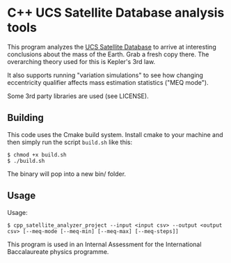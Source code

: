 # C++ UCS Satellite Database analysis tools
This program analyzes the [UCS Satellite Database](https://www.ucsusa.org/resources/satellite-database) to arrive at interesting conclusions about the mass of the Earth. Grab a fresh copy there. The overarching theory used for this is Kepler's 3rd law.

It also supports running "variation simulations" to see how changing eccentricity qualifier affects mass estimation statistics ("MEQ mode").

Some 3rd party libraries are used (see LICENSE).

## Building
This code uses the Cmake build system. Install cmake to your machine and then simply run the script `build.sh` like this: 
```
$ chmod +x build.sh
$ ./build.sh
```
The binary will pop into a new bin/ folder.

## Usage
Usage: 
```
$ cpp_satellite_analyzer_project --input <input csv> --output <output csv> [--meq-mode [--meq-min] [--meq-max] [--meq-steps]]
```

This program is used in an Internal Assessment for the International Baccalaureate physics programme.
